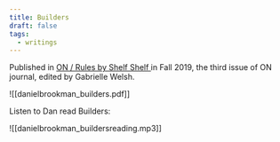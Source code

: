```yaml
---
title: Builders
draft: false
tags:
  - writings
---
```

Published in [ON / Rules by Shelf Shelf ](https://shelfshelf.store/publications/on-rules) in Fall 2019, the third issue of ON journal, edited by Gabrielle Welsh.

![[danielbrookman_builders.pdf]]

Listen to Dan read Builders:

![[danielbrookman_buildersreading.mp3]]